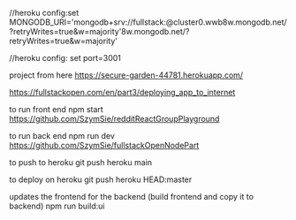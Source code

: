 //heroku config:set MONGODB_URI='mongodb+srv://fullstack:<password>@cluster0.wwb8w.mongodb.net/?retryWrites=true&w=majority'8w.mongodb.net/?retryWrites=true&w=majority'

//heroku config: set port=3001

project from here
https://secure-garden-44781.herokuapp.com/

https://fullstackopen.com/en/part3/deploying_app_to_internet

to run front end
npm start
https://github.com/SzymSie/redditReactGroupPlayground

to run back end
npm run dev
https://github.com/SzymSie/fullstackOpenNodePart

to push to heroku
git push heroku main

to deploy on heroku
git push heroku HEAD:master

<!-- commit and deploy (build front, copy to backend, commit and deploy to heroku)
npm run deploy:full -->

updates the frontend for the backend (build frontend and copy it to backend)
npm run build:ui